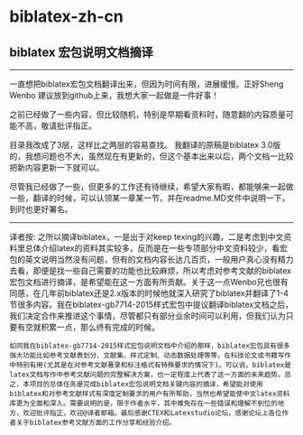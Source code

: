 # biblatex-zh-cn
## biblatex 宏包说明文档摘译

---------------------
一直想把biblatex宏包文档翻译出来，但因为时间有限，进展缓慢。正好Sheng Wenbo 建议放到github上来，我想大家一起做是一件好事！

之前已经做了一些内容，但比较随机，特别是早期看资料时，随意翻的内容质量可能不高，敬请批评指正。

目录我改成了3层，这样比之两层的容易查找。
我翻译的原稿是biblatex 3.0版的，我想问题也不大，虽然现在有更新的，但这个基本出来以后，两个文档一比较把新内容更新一下就可以。


尽管我已经做了一些，但更多的工作还有待继续，希望大家有暇，都能够来一起做一些，翻译的时候，可以认领某一章某一节，并在readme.MD文件中说明一下，到时也更好署名。

---------------------
译者按:
    之所以摘译biblatex，一是出于对keep texing的兴趣，二是考虑到中文资料里总体介绍latex的资料其实较多，反而是在一些专项部分中文资料较少，看宏包的英文说明当然没有问题，但有的文档内容长达几百页，一般用户真心没有精力去看，即便是找一些自己需要的功能也比较麻烦，所以考虑对参考文献的biblatex宏包文档进行摘译，是希望能在这一方面有所贡献。关于这一点Wenbo兄也很有同感，在几年前biblatex还是2.x版本的时候他就深入研究了biblatex并翻译了1-4节很多内容。我在biblatex-gb7714-2015样式宏包中提议翻译biblatex文档之后，我们决定合作来推进这个事情，尽管都只有部分业余时间可以利用，但我们认为只要有空就积累一点，那么终有完成的时候。

    如同我在biblatex-gb7714-2015样式宏包说明文档中介绍的那样，biblatex宏包具有很多强大功能比如参考文献表划分、文献集、样式定制、动态数据处理等等，在科技论文或书籍写作中特别有用(尤其是在对参考文献著录和标注格式有特殊要求的情况下)。可以说，biblatex是latex文档写作中参考文献问题的完整解决方案，也一定程度上代表了这一方面的未来趋势。总之，本项目的总体任务是完成biblatex宏包说明文档关键内容的摘译，希望能对使用biblatex和对参考文献样式有深度定制要求的用户有所帮助，当然也希望能使中文latex资料库更为全面和深入。需要说明的是，限于作者水平，其中难免存在一些错误和理解不到位的地方，欢迎批评指正，欢迎@译者邮箱。最后感谢CTEX和Latexstudio论坛，感谢论坛上各位作者关于biblatex参考文献方面的工作分享和经验介绍。
